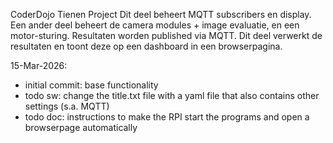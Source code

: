 CoderDojo Tienen Project
Dit deel beheert MQTT subscribers en display.
Een ander deel beheert de camera modules + image evaluatie, en een motor-sturing. Resultaten worden published via MQTT.
Dit deel verwerkt de resultaten en toont deze op een dashboard in een browserpagina.

15-Mar-2026: 
- initial commit: base functionality
- todo sw: change the title.txt file with a yaml file that also contains other settings (s.a. MQTT)
- todo doc: instructions to make the RPI start the programs and open a browserpage automatically

   
